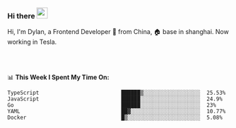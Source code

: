 ### Hi there <img src="https://media.giphy.com/media/hvRJCLFzcasrR4ia7z/giphy.gif" width="25px">

<!-- ![visitors](https://visitor-badge.glitch.me/badge?page_id=dislfyer.dislfyer) -->

Hi, I'm Dylan, a Frontend Developer 🚀 from China, 🏠 base in shanghai. Now working in Tesla.

<br/>
<br/>

📊 **This Week I Spent My Time On:**


<!--START_SECTION:waka-->

```text
TypeScript                          ██████▒░░░░░░░░░░░░░░░░░░  25.53%
JavaScript                          ██████░░░░░░░░░░░░░░░░░░░  24.9%
Go                                  ██████░░░░░░░░░░░░░░░░░░░  23%
YAML                                ██▓░░░░░░░░░░░░░░░░░░░░░░  10.77%
Docker                              █▒░░░░░░░░░░░░░░░░░░░░░░░  5.08%
```

<!--END_SECTION:waka-->

<!--
**About Me:**
 -->
